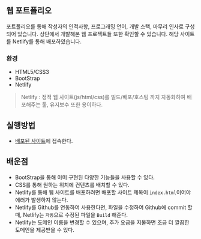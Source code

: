 ## 웹 포트폴리오

포트폴리오를 통해 작성자의 인적사항, 프로그래밍 언어, 개발 스택, 마무리 인사로 구성되어 있습니다. 상단에서 개발해본 웹 프로젝트들 또한 확인할 수 있습니다. 해당 사이트를 Netlify를 통해 배포하였습니다.

### 환경
* HTML5/CSS3
* BootStrap
* Netlify

 
 >Netlify : 정적 웹 사이트(js/html/css)를 빌드/배포/호스팅 까지 자동화하여 배포해주는 툴, 유지보수 또한 용이하다.

 
## 실행방법
* [배포된 사이트](https://jaehoon-portfolio.netlify.app/)에 접속한다.

## 배운점
* BootStrap을 통해 이미 구현된 다양한 기능들을 사용할 수 있다.
* CSS를 통해 원하는 위치에 컨텐츠를 배치할 수 있다.
* Netlify를 통해 웹 사이트를 배포하려면 배포할 사이트 제목이 `index.html`이어야 에러가 발생하지 않는다.
* Netlify를 Github를 연동하여 사용한다면, 파일을 수정하여 Github에 commit 할 때, Netlify는 `자동`으로 수정된 파일을 `Build` 해준다.
* Netlify는 도메인 이름을 변경할 수 있으며, 추가 요금을 지불하면 조금 더 깔끔한 도메인을 제공받을 수 있다.
